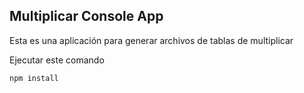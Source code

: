 ## Multiplicar Console App

Esta es una aplicación para generar archivos de tablas de multiplicar

Ejecutar este comando

```
npm install

```
